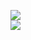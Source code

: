 [![](https://img.shields.io/badge/Made%20With-Github%20Spray-lightgrey.svg?style=for-the-badge&logo=github)](https://github.com/Annihil/github-spray#5117)  
[![](https://i.imgur.com/2DrTn0Z.gif)](https://github.com/Annihil/github-spray)